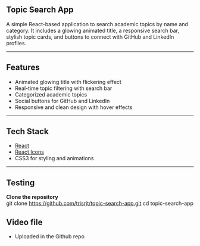 ## Topic Search App

A simple React-based application to search academic topics by name and category. It includes a glowing animated title, a responsive search bar, stylish topic cards, and buttons to connect with GitHub and LinkedIn profiles.

----------------------------------------------------------------------------------------------------------

## Features

-  Animated glowing title with flickering effect
-  Real-time topic filtering with search bar
-  Categorized academic topics 
-  Social buttons for GitHub and LinkedIn
-  Responsive and clean design with hover effects

----------------------------------------------------------------------------------------------------------

## Tech Stack

- [React](https://reactjs.org/)
- [React Icons](https://react-icons.github.io/react-icons/)
- CSS3 for styling and animations

----------------------------------------------------------------------------------------------------------

## Testing

**Clone the repository**  
   git clone https://github.com/trisrjt/topic-search-app.git
   cd topic-search-app

## Video file 
- Uploaded in the Github repo
